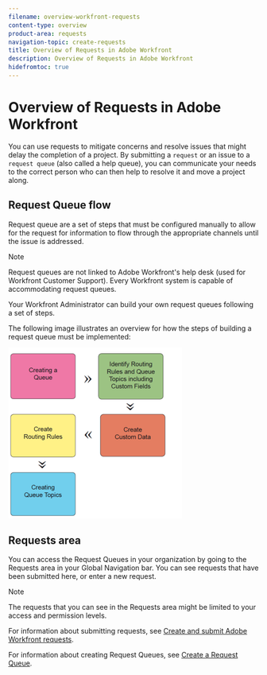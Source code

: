```yaml
---
filename: overview-workfront-requests
content-type: overview
product-area: requests
navigation-topic: create-requests
title: Overview of Requests in Adobe Workfront
description: Overview of Requests in Adobe Workfront
hidefromtoc: true
---
```


# Overview of Requests in&nbsp;Adobe Workfront

<!--
<p data-mc-conditions="QuicksilverOrClassic.Draft mode">(NOTE:&nbsp;: this article is in draft mode, but consider making it public?! Could be the landing spot for a general Requests area?!</p>
-->

You can use requests to mitigate concerns and resolve issues that might delay the completion of a project. By submitting a ```request``` or an issue to a ```request queue``` (also called a help queue), you can communicate your needs to the correct person who can then help to resolve it and move a project along.

## Request Queue flow

Request queue are a set of steps that must be configured manually to allow for the request for information to flow through the appropriate channels until the issue is addressed.

>[!NOTE]
>
>Request queues are not linked to Adobe Workfront's help desk (used for Workfront Customer Support). Every Workfront system is capable of accommodating request queues.

Your Workfront Administrator can build your own request queues following a set of steps.

The following image illustrates an overview for how the steps of building a request queue must be implemented:

![](assets/screen-shot-2013-08-30-at-1.16.50-pm-350x343.png)

## Requests area

You can access the Request Queues in your organization by going to the Requests area in your Global Navigation bar. You can see requests that have been submitted here, or enter a new request.

>[!NOTE]
>
>The requests that you can see in the Requests area might be limited to your access and permission levels.

For information about submitting requests, see [Create and submit Adobe Workfront requests](../../../manage-work/requests/create-requests/create-submit-requests.md).

For information about creating Request Queues, see [Create a Request Queue](../../../manage-work/requests/create-and-manage-request-queues/create-request-queue.md). 
